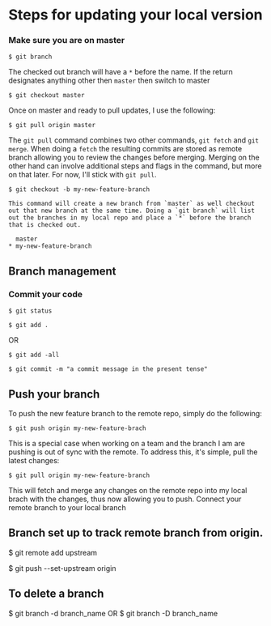 # Steps for updating your local version

### Make sure you are on master

	$ git branch

	
The checked out branch will have a `*` before the name. If the return designates anything other then `master` then switch to master

	$ git checkout master

Once on master and ready to pull updates, I use the following:

	$ git pull origin master
	
The `git pull` command combines two other commands, `git fetch` and `git merge`. When doing a `fetch` the resulting commits are stored as remote branch allowing you to review the changes before merging. Merging on the other hand can involve additional steps and flags in the command, but more on that later. For now, I'll stick with `git pull`.    
    
    $ git checkout -b my-new-feature-branch

    This command will create a new branch from `master` as well checkout out that new branch at the same time. Doing a `git branch` will list out the branches in my local repo and place a `*` before the branch that is checked out.  

	  master
	* my-new-feature-branch


## Branch management


### Commit your code


	$ git status

    $ git add .

OR 

    $ git add -all

    $ git commit -m "a commit message in the present tense"


## Push your branch

To push the new feature branch to the remote repo, simply do the following: 

	$ git push origin my-new-feature-brach    

This is a special case when working on a team and the branch I am are pushing is out of sync with the remote. To address this, it's simple, pull the latest changes:

	$ git pull origin my-new-feature-branch
    
This will fetch and merge any changes on the remote repo into my local brach with the changes, thus now allowing you to push. 
Connect your remote branch to your local branch

## Branch set up to track remote branch from origin.

  $ git remote add upstream <url of remote branch>

  $ git push --set-upstream origin <branch name>
  
## To delete a branch

  $ git branch -d branch_name
  OR
  $ git branch -D branch_name
  
  
